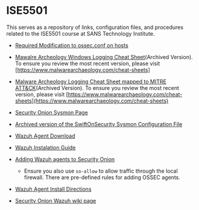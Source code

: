 # ISE5501
This serves as a repository of links, configuration files, and procedures related to the ISE5501 course at SANS Technology Institute.

* [Required Modification to ossec.conf on hosts](https://github.com/0xSeanG/ISE5501/blob/master/ossec.conf_modification)

* [Mawalre Archeology Windows Logging Cheat Sheet]()(Archived Version). To ensure you review the most recent version, please visit [https://www.malwarearchaeology.com/cheat-sheets]

* [Malware Archeology Logging Cheat Sheet mapped to MITRE ATT&CK](https://github.com/0xSeanG/ISE5501/blob/master/Windows%2BATT%26CK_Logging%2BCheat%2BSheet_ver_Sept_2018.pdf)(Archived Version). To ensure you review the most recent version, please visit [https://www.malwarearchaeology.com/cheat-sheets](https://www.malwarearchaeology.com/cheat-sheets)

* [Security Onion Sysmon Page](https://securityonion.readthedocs.io/en/latest/sysmon.html)

* [Archived version of the SwiftOnSecurity Sysmon Configuration File](https://github.com/0xSeanG/sysmon-config/blob/master/sysmonconfig-export.xml)

* [Wazuh Agent Download](https://documentation.wazuh.com/3.7/installation-guide/packages-list/index.html)

* [Wazuh Instalation Guide](https://documentation.wazuh.com/3.7/installation-guide/installing-wazuh-agent/wazuh_agent_windows.html#using-the-gui)

* [Adding Wazuh agents to Security Onion](https://ossec-docs.readthedocs.io/en/latest/manual/agent/agent-management.html#managing-agents)
   * Ensure you also use `so-allow` to allow traffic through the local firewall. There are pre-defined rules for adding OSSEC agents.
   
* [Wazuh Agent Install Directions](https://documentation.wazuh.com/3.x/user-manual/registering/use-registration-service.html#additional-configurations)

* [Security Onion Wazuh wiki page](https://securityonion.readthedocs.io/en/latest/wazuh.html)
